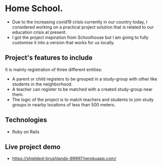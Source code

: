 # Home School.
- Due to the increasing covid19 crisis currently in our country today, I considered working on a practical project solution that is related to our education crisis at present. 
- I got the project inspiration from Schoolhouse but I am going to fully customise it into a version that works for us locally.

## Project's features to include
It is mainly registration of three different entities:
- A parent or child registers to be grouped in a study-group with other like students in the neighborhood.
- A teacher can register to be matched with a created study-group near them.
- The logic of the project is to match teachers and students to join study groups in nearby locations of less than 500 meters.

## Technologies
- Ruby on Rails

## Live project demo
- https://shielded-brushlands-99997.herokuapp.com/